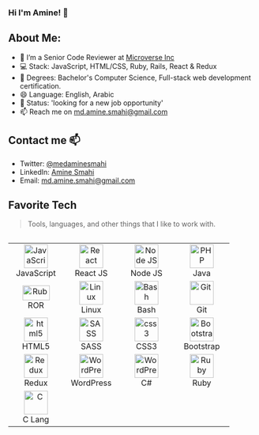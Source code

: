 ### Hi I'm Amine! 👋




## About Me:

- 🚡 I’m a Senior Code Reviewer at <a href="https://www.microverse.org/">Microverse Inc</a>
- 💻 Stack: JavaScript, HTML/CSS, Ruby, Rails, React & Redux
- 👯 Degrees: Bachelor's Computer Science, Full-stack web development certification.
- 😄 Language: English, Arabic
- 🌱 Status: 'looking for a new job opportunity'
- 📫 Reach me on md.amine.smahi@gmail.com
<!--
```js
const aSmahi = {
  lookingFor: "Front-end developer" || "Back-end developer" || "Full-stack web developer",
  code: [JavaScript, React, Redux, Ruby, Ruby on Rails, HTML/CSS, Bootstrap],
  askMeAbout: [Gym, Coffee, Fitness],
  challenge: "I'm currently doing the best I can in building a SAAS project",
  funFacts: ['']
}
```-->

## Contact me 📫

- Twitter: [@medaminesmahi](https://twitter.com/medaminesmahi)
- LinkedIn: [Amine Smahi](https://www.linkedin.com/in/md-amine-smahi/)
- Email: md.amine.smahi@gmail.com

## Favorite Tech

> Tools, languages, and other things that I like to work with.


<table align="left">
  <tr>
    <td align="center" width="96">
      <a href="#aminesmahi-tech">
        <img src="https://upload.wikimedia.org/wikipedia/commons/thumb/9/99/Unofficial_JavaScript_logo_2.svg/1024px-Unofficial_JavaScript_logo_2.svg.png" width="48" height="48" alt="JavaScript" />
      </a>
      <br>JavaScript
    </td>
    <td align="center" width="96">
      <a href="#aminesmahi-tech">
        <img src="https://brandlogos.net/wp-content/uploads/2020/09/react-logo.png" width="48" height="48" alt="React" />
      </a>
      <br>React JS
    </td>
    <td align="center" width="96">
      <a href="#aminesmahi-tech">
        <img src="https://raw.githubusercontent.com/github/explore/80688e429a7d4ef2fca1e82350fe8e3517d3494d/topics/nodejs/nodejs.png" width="48" height="48" alt="Node JS" />
      </a>
      <br>Node JS
    </td>
    <td align="center" width="96">
      <a href="#aminesmahi-tech" >
        <img src="https://cdn4.iconfinder.com/data/icons/logos-and-brands/512/181_Java_logo_logos-1024.png" width="48" height="48" alt="PHP" />
      </a>
      <br>Java
    </td>
  </tr>
  
  <tr>
    <td align="center"  width="96">
      <a href="#aminesmahi-tech">
        <img src="https://upload.wikimedia.org/wikipedia/commons/thumb/6/62/Ruby_On_Rails_Logo.svg/1920px-Ruby_On_Rails_Logo.svg.png" width="55" height="30" alt="Ruby on rails" />
      </a>
      <br>ROR
    </td>
    <td align="center" width="96">
      <a href="#aminesmahi-tech" >
        <img src="https://upload.wikimedia.org/wikipedia/commons/thumb/3/35/Tux.svg/225px-Tux.svg.png" width="48" height="48" alt="Linux" />
      </a>
      <br>Linux
    </td>
    <td align="center" width="96">
      <a href="#aminesmahi-tech">
        <img src="https://bashlogo.com/img/symbol/png/full_colored_dark.png" width="48" height="48" alt="Bash" />
      </a>
      <br>Bash
    </td>
    <td align="center" width="96">
      <a href="#aminesmahi-tech" >
        <img src="https://upload.wikimedia.org/wikipedia/commons/thumb/3/3f/Git_icon.svg/1200px-Git_icon.svg.png" width="48" height="48" alt="Git" />
      </a>
      <br>Git
    </td>
    </tr>
   <tr>
    <td align="center" width="96">
      <a href="#aminesmahi-tech">
        <img src="https://upload.wikimedia.org/wikipedia/commons/thumb/6/61/HTML5_logo_and_wordmark.svg/195px-HTML5_logo_and_wordmark.svg.png" width="48" height="48" alt="html5" />
      </a>
      <br>HTML5
    </td>
     <td align="center" width="96">
      <a href="#aminesmahi-tech">
        <img src="https://cdn3.iconfinder.com/data/icons/logos-and-brands-adobe/512/288_Sass-512.png" width="48" height="48" alt="SASS" />
      </a>
      <br>SASS
    </td>
     <td align="center" width="96"> 
      <a href="#aminesmahi-tech" >
        <img src="https://icon-library.com/images/css3-icon/css3-icon-28.jpg" width="48" height="48" alt="css3" />
      </a>
      <br>CSS3
    </td>
      <td align="center" width="96">
      <a href="#aminesmahi-tech">
        <img src="https://cdn.worldvectorlogo.com/logos/bootstrap-4.svg" width="48" height="48" alt="Bootstrap" />
      </a>
      <br>Bootstrap
    </td>
  </tr>
  </tr>
   <tr>
     <td align="center" width="96"> 
      <a href="#aminesmahi-tech" >
        <img src="https://cdn.worldvectorlogo.com/logos/redux.svg" width="48" height="48" alt="Redux" />
      </a>
      <br>Redux
    </td>
  <td align="center"  width="96">
      <a href="#aminesmahi-tech">
        <img src="https://upload.wikimedia.org/wikipedia/commons/thumb/9/98/WordPress_blue_logo.svg/480px-WordPress_blue_logo.svg.png" width="48" height="48" alt="WordPress" />
      </a>
      <br>WordPress
    </td>
  <td align="center"  width="96">
      <a href="#aminesmahi-tech">
        <img src="http://sdorway11.github.io/img/portfolio/C_.png" width="48" height="48" alt="WordPress" />
      </a>
      <br>C#
    </td>
  <td align="center"  width="96">
      <a href="#aminesmahi-tech">
        <img src="https://upload.wikimedia.org/wikipedia/commons/thumb/7/73/Ruby_logo.svg/800px-Ruby_logo.svg.png" width="48" height="48" alt="Ruby" />
      </a>
      <br>Ruby
    </td>
  </tr>
  <tr>
    <td align="center" width="96"> 
      <a href="#aminesmahi-tech" >
        <img src="https://img.icons8.com/color/452/c-programming.png" width="48" height="48" alt="C" />
      </a>
      <br>C Lang
    </td>
  </tr>
</table>
<!-- links -->



[linkedin]: https://www.linkedin.com/in/aminesmahi "LinkedIn"
<!--
**medaminedev66/medaminedev66** is a ✨ _special_ ✨ repository because its `README.md` (this file) appears on your GitHub profile.

Here are some ideas to get you started:

- 🔭 I’m currently working on ...
- 🌱 I’m currently learning ...
- 👯 I’m looking to collaborate on ...
- 🤔 I’m looking for help with ...
- 💬 Ask me about ...
- 📫 How to reach me: ...
- 😄 Pronouns: ...
- ⚡ Fun fact: ...
-->

